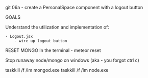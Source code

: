 git 06a - create a PersonalSpace component with a logout button 

GOALS

Understand the utilization and implementation of:
    
    - Logout.jsx
        - wire up logout button




RESET MONGO
    In the terminal
        - meteor reset


Stop runaway node/mongo on windows (aka - you forgot ctrl c)

taskkill /f /im mongod.exe
taskkill /f /im node.exe